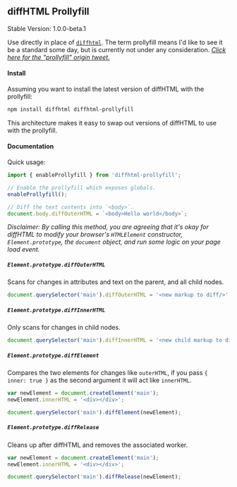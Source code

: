 diffHTML Prollyfill
-------------------

Stable Version: 1.0.0-beta.1

Use directly in place of [`diffhtml`](https://github.com/tbranyen/diffhtml).
The term prollyfill means I'd like to see it be a standard some day, but is
currently not under any consideration. [*Click here for the "prollyfill"
origin tweet.*](https://twitter.com/slexaxton/status/257543702124306432)

#### Install

Assuming you want to install the latest version of diffHTML with the
prollyfill:

``` sh
npm install diffhtml diffhtml-prollyfill
```

This architecture makes it easy to swap out versions of diffHTML to use with
the prollyfill.

#### Documentation

Quick usage:

``` js
import { enableProllyfill } from 'diffhtml-prollyfill';

// Enable the prollyfill which exposes globals.
enableProllyfill();

// Diff the text contents into `<body>`.
document.body.diffOuterHTML = `<body>Hello world</body>`;
```

*Disclaimer: By calling this method, you are agreeing that it's okay for
diffHTML to modify your browser's `HTMLElement` constructor,
`Element.prototype`, the `document` object, and run some logic on your page
load event.*

##### `Element.prototype.diffOuterHTML`

Scans for changes in attributes and text on the parent, and all child nodes.

``` javascript
document.querySelector('main').diffOuterHTML = '<new markup to diff/>';
```

##### `Element.prototype.diffInnerHTML`

Only scans for changes in child nodes.

``` javascript
document.querySelector('main').diffInnerHTML = '<new child markup to diff/>';
```

##### `Element.prototype.diffElement`

Compares the two elements for changes like `outerHTML`, if you pass `{ inner:
true }` as the second argument it will act like `innerHTML`.

``` javascript
var newElement = document.createElement('main');
newElement.innerHTML = '<div></div>';

document.querySelector('main').diffElement(newElement);
```

##### `Element.prototype.diffRelease`

Cleans up after diffHTML and removes the associated worker.

``` javascript
var newElement = document.createElement('main');
newElement.innerHTML = '<div></div>';

document.querySelector('main').diffRelease(newElement);
```
